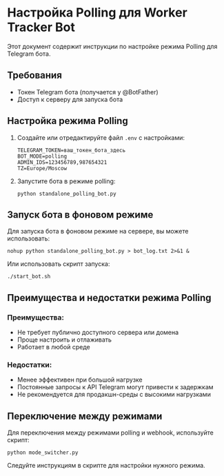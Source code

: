 # Настройка Polling для Worker Tracker Bot

Этот документ содержит инструкции по настройке режима Polling для Telegram бота.

## Требования

- Токен Telegram бота (получается у @BotFather)
- Доступ к серверу для запуска бота

## Настройка режима Polling

1. Создайте или отредактируйте файл `.env` с настройками:
   ```
   TELEGRAM_TOKEN=ваш_токен_бота_здесь
   BOT_MODE=polling
   ADMIN_IDS=123456789,987654321
   TZ=Europe/Moscow
   ```

2. Запустите бота в режиме polling:
   ```
   python standalone_polling_bot.py
   ```

## Запуск бота в фоновом режиме

Для запуска бота в фоновом режиме на сервере, вы можете использовать:

```
nohup python standalone_polling_bot.py > bot_log.txt 2>&1 &
```

Или использовать скрипт запуска:

```
./start_bot.sh
```

## Преимущества и недостатки режима Polling

### Преимущества:
- Не требует публично доступного сервера или домена
- Проще настроить и отлаживать
- Работает в любой среде

### Недостатки:
- Менее эффективен при большой нагрузке
- Постоянные запросы к API Telegram могут привести к задержкам
- Не рекомендуется для продакшн-среды с высокими нагрузками

## Переключение между режимами

Для переключения между режимами polling и webhook, используйте скрипт:

```
python mode_switcher.py
```

Следуйте инструкциям в скрипте для настройки нужного режима.
